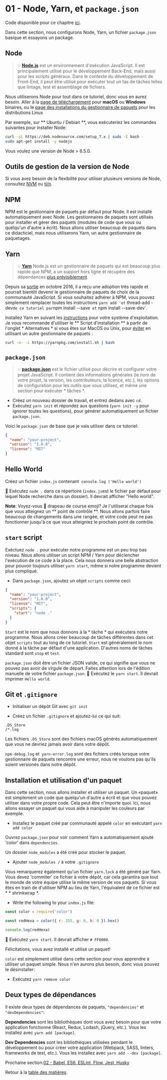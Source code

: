 # 01 - Node, Yarn, et `package.json`

Code disponible pour ce chapitre [ici](https://github.com/AmauryVanEspen/js-stack-walkthrough/tree/master/01-node-yarn-package-json).

Dans cette section, nous configurons Node, Yarn, un fichier `package.json` basique et essayons un package.

## Node

> 💡 **[Node.js](https://nodejs.org/)** est un environnement d'exécution JavaScript. Il est principalement utilisé pour le développement Back-End, mais aussi pour les scripts généraux. Dans le contexte du développement de Front-End, il peut être utilisé pour exécuter tout un tas de tâches telles que lintage, test et assemblage de fichiers.

Nous utiliserons Node pour tout dans ce tutoriel, donc vous en aurez besoin. Aller à la [page de téléchargement](https://nodejs.org/en/download/current/) pour **macOS** ou **Windows** binaires, ou le [page des installations du gestionnaire de paquets](https://nodejs.org/en/download/package-manager/) pour les distributions Linux

Par exemple, sur ** Ubuntu / Debian **, vous exécuteriez les commandes suivantes pour installer Node:

```sh
curl -sL https://deb.nodesource.com/setup_7.x | sudo -E bash -
sudo apt-get install -y nodejs
```

Vous voulez une version de Node > 6.5.0.

## Outils de gestion de la version de Node
Si vous avez besoin de la flexibilité pour utiliser plusieurs versions de Node, consultez [NVM](https://github.com/creationix/nvm) ou [tj/n](https://github.com/tj/n).

## NPM

NPM est le gestionnaire de paquets par défaut pour Node. Il est installé automatiquement avec Node. Les gestionnaires de paquets sont utilisés pour installer et gérer des paquets (modules de code que vous ou quelqu'un d'autre a écrit). Nous allons utiliser beaucoup de paquets dans ce didacticiel, mais nous utiliserons Yarn, un autre gestionnaire de paquetages.

## Yarn

> 💡 **[Yarn](https://yarnpkg.com/)** Node.js est un gestionnaire de paquets qui est beaucoup plus rapide que NPM, a un support hors ligne et récupère des dépendances [plus prévisiblement](https://yarnpkg.com/en/docs/yarn-lock).

Depuis sa [sortie](https://code.facebook.com/posts/1840075619545360) en octobre 2016, il a reçu une adoption très rapide et pourrait bientôt devenir le gestionnaire de paquets de choix de la communauté JavaScript. Si vous souhaitez adhérer à NPM, vous pouvez simplement remplacer toutes les instructions `yarn add 'et` thread-add -dev` de ce tutoriel par `npm install --save` et` npm install --save-dev`.

Installez Yarn en suivant les [instructions](https://yarnpkg.com/en/docs/install) pour votre système d'exploitation. Je vous recommande d'utiliser le ** Script d'installation ** à partir de l'onglet * Alternatives * si vous êtes sur MacOS ou Unix, pour [éviter](https://github.com/yarnpkg/yarn/issues/1505) en utilisant un autre gestionnaire de paquets :

```sh
curl -o- -L https://yarnpkg.com/install.sh | bash
```

## `package.json`

> 💡 **[package.json](https://yarnpkg.com/en/docs/package-json)** est le fichier utilisé pour décrire et configurer votre projet JavaScript. Il contient des informations générales (le nom de votre projet, la version, les contributeurs, la licence, etc.), les options de configuration pour les outils que vous utilisez, et même une section pour exécuter * tâches *.

- Créez un nouveau dossier de travail, et entrez dedans avec `cd`.
- Exécutez `yarn init` et répondez aux questions (`yarn init -y` pour ignorer toutes les questions), pour générer automatiquement un fichier` package.json`.

Voici le `package.json` de base que je vais utiliser dans ce tutoriel:

```json
{
  "name": "your-project",
  "version": "1.0.0",
  "license": "MIT"
}
```

## Hello World

Créez un fichier `index.js` contenant` console.log ('Hello world')`

🏁 Exécutez `node .` dans ce répertoire (`index.js`est le fichier par défaut pour lequel Node recherche dans un dossier). Il devrait afficher "Hello world".

**Note**: Voyez-vous 🏁 drapeau de course emoji? Je l'utiliserai chaque fois que vous atteignez un ** point de contrôle **. Nous allons parfois faire beaucoup de changements dans une rangée, et votre code peut ne pas fonctionner jusqu'à ce que vous atteigniez le prochain point de contrôle.

## `start` script

Exéctuez `node .` pour exécuter notre programme est un peu trop bas niveau. Nous allons utiliser un script NPM / Yarn pour déclencher l'exécution de ce code à la place. Cela nous donnera une belle abstraction pour pouvoir  toujours utiliser `yarn start`, même si notre programme devient plus compliqué.

- Dans `package.json`, ajoutez un objet `scripts` comme ceci:

```json
{
  "name": "your-project",
  "version": "1.0.0",
  "license": "MIT",
  "scripts": {
    "start": "node ."
  }
}
```

`Start` est le nom que nous donnons à la * tâche * qui exécutera notre programme. Nous allons créer beaucoup de tâches différentes dans cet objet `scripts` tout au long de ce tutoriel. `Start` est généralement le nom donné à la tâche par défaut d'une application. D'autres noms de tâches standard sont `stop` et `test`.

`package.json` doit être un fichier JSON valide, ce qui signifie que vous ne pouvez pas avoir de virgule de départ. Faites attention lors de l'édition manuelle de votre fichier `package.json`. 🏁 Exécutez le `yarn start`. Il devrait imprimer `Hello world`.

## Git et `.gitignore`

- Initialiser un dépôt Git avec `git init`

- Créez un fichier `.gitignore` et ajoutez-lui ce qui suit:

```gitignore
.DS_Store
/*.log
```

Les fichiers `.DS_Store` sont des fichiers macOS générés automatiquement que vous ne devriez jamais avoir dans votre dépôt. 

`npm-debug.log` et` yarn-error.log` sont des fichiers créés lorsque votre gestionnaire de paquets rencontre une erreur, nous ne voulons pas qu'ils soient versionés dans notre dépôt.

## Installation et utilisation d'un paquet

Dans cette section, nous allons installer et utiliser un paquet. Un «paquet» est simplement un code que quelqu'un d'autre a écrit et que vous pouvez utiliser dans votre propre code. Cela peut être n'importe quoi. Ici, nous allons essayer un paquet qui vous aide à manipuler les couleurs par exemple. 

- Installez le paquet créé par communauté appelé `color` en exécutant `yarn add color`

Ouvrez `package.json` pour voir comment Yarn a automatiquement ajouté 'color' dans `dependencies`.

Un dossier `node_modules` a été créé pour stocker le paquet.

- Ajouter `node_modules /` à votre `.gitignore`

Vous remarquerez également qu'un fichier `yarn.lock` a été généré par Yarn. Vous devez 'commiter' ce fichier à votre dépôt, car cela garantira que tout le monde de votre équipe utilise la même version de vos paquets. Si vous êtes en train de d'utiliser NPM au lieu de Yarn, l'équivalent de ce fichier est * * shrinkwrap *.

- Write the following to your `index.js` file:

```js
const color = require('color')

const redHexa = color({ r: 255, g: 0, b: 0 }).hex()

console.log(redHexa)
```

🏁 Exécutez  `yarn start`. Il devrait afficher `# FF0000`.

Félicitations, vous avez installé et utilisé un paquet!

`color` est simplement utilisé dans cette section pour vous apprendre à utiliser un paquet simple. Nous n'en aurons plus besoin, donc vous pouvez le désinstaller:

- Exécutez `yarn remove color`

## Deux types de dépendances

Il existe deux types de dépendances de paquets, `"dependencies"` et `"devDependencies"`:

**Dependencies** sont les bibliothèques dont vous avez besoin pour que votre application fonctionne (React, Redux, Lodash, jQuery, etc.). Vous les installez avec `yarn add [package]`.

**Dev Dependencies** sont les bibliothèques utilisées pendant le développement ou pour créer votre application (Webpack, SASS, linters, frameworks de test, etc.). Vous les installez avec `yarn add --dev [package]`.

Prochaine section:[02 - Babel, ES6, ESLint, Flow, Jest, Husky](02-babel-es6-eslint-flow-jest-husky.md#readme)

Retour à la [table des matières](https://github.com/AmauryVanEspen/js-stack-from-scratch#table-of-contents).
